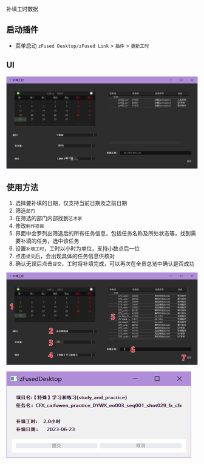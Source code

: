 补填工时数据

## 启动插件
- 菜单启动 
    `zFused Desktop/zFused Link` > `插件` > `更新工时`

## UI
![](../images/plugin/update_task_time/ui.png ':size=600')

## 使用方法
1. 选择要补填的日期，仅支持当前日期及之前日期
2. 筛选`部门`
3. 在筛选的部门内部找到`艺术家`
4. 修改`制作项目`
5. 界面中会罗列出筛选后的所有任务信息，包括任务名称及所处状态等，找到需要补填的任务，选中该任务
6. 设置`补填工时`，工时以小时为单位，支持小数点后一位
7. 点击`提交`后，会出现具体的任务信息供核对
8. 确认无误后点击`提交`，工时将补填完成，可以再次在全员总览中确认是否成功

![](../images/plugin/update_task_time/step.png ':size=700') 

![](../images/plugin/update_task_time/check.png ':size=450')


